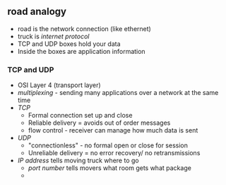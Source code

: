 ## road analogy
- road is the network connection (like ethernet)
- truck is *internet protocol* 
- TCP and UDP boxes hold your data
- Inside the boxes are application information
### TCP and UDP
- OSI Layer 4 (transport layer)
- *multiplexing* - sending many applications over a network at the same time
- *TCP* 
	- Formal connection set up and close
	- Reliable delivery = avoids out of order messages
	- flow control - receiver can manage how much data is sent
- *UDP*
	- "connectionless" - no formal open or close for session
	- Unreliable delivery = no error recovery/ no retransmissions
- *IP address* tells moving truck where to go
	- *port number* tells movers what room gets what package 
	- 